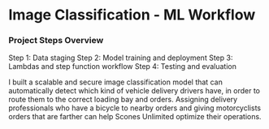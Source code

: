 # Image Classification - ML Workflow 

### Project Steps Overview
Step 1: Data staging
Step 2: Model training and deployment
Step 3: Lambdas and step function workflow
Step 4: Testing and evaluation

I built a scalable and secure image classification model that can automatically detect which kind of vehicle delivery drivers have, in order to route them to the correct loading bay and orders. Assigning delivery professionals who have a bicycle to nearby orders and giving motorcyclists orders that are farther can help Scones Unlimited optimize their operations.
